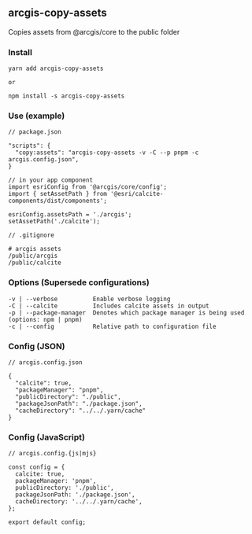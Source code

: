 ## arcgis-copy-assets
Copies assets from @arcgis/core to the public folder

### Install
```
yarn add arcgis-copy-assets

or

npm install -s arcgis-copy-assets
```

### Use (example)
```
// package.json

"scripts": {
  "copy:assets": "arcgis-copy-assets -v -C --p pnpm -c arcgis.config.json",
}
```

```
// in your app component
import esriConfig from '@arcgis/core/config';
import { setAssetPath } from '@esri/calcite-components/dist/components';

esriConfig.assetsPath = './arcgis';
setAssetPath('./calcite');
```

```
// .gitignore

# arcgis assets
/public/arcgis
/public/calcite
```

### Options (Supersede configurations)
```
-v | --verbose          Enable verbose logging
-C | --calcite          Includes calcite assets in output
-p | --package-manager  Denotes which package manager is being used (options: npm | pnpm)
-c | --config           Relative path to configuration file
```

### Config (JSON)
```
// arcgis.config.json

{
  "calcite": true,
  "packageManager": "pnpm",
  "publicDirectory": "./public",
  "packageJsonPath": "./package.json",
  "cacheDirectory": "../../.yarn/cache"
}
```

### Config (JavaScript)
```
// arcgis.config.{js|mjs}

const config = {
  calcite: true,
  packageManager: 'pnpm',
  publicDirectory: './public',
  packageJsonPath: './package.json',
  cacheDirectory: '../../.yarn/cache',
};

export default config;
```

